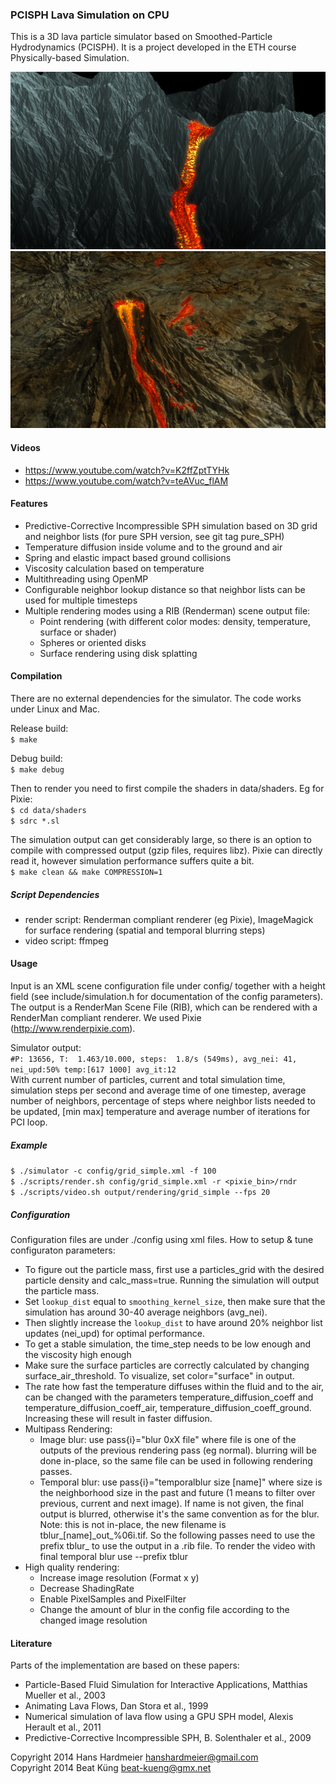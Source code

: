 ### PCISPH Lava Simulation on CPU ###

This is a 3D lava particle simulator based on Smoothed-Particle Hydrodynamics
(PCISPH).
It is a project developed in the ETH course Physically-based Simulation.

![rendering1](output/grid_huge_2_hd.png)
![rendering2](output/volcano_3_hd.png)

#### Videos ####
* https://www.youtube.com/watch?v=K2ffZptTYHk
* https://www.youtube.com/watch?v=teAVuc_flAM


#### Features ####
* Predictive-Corrective Incompressible SPH simulation based on 3D grid and
  neighbor lists (for pure SPH version, see git tag pure\_SPH)
* Temperature diffusion inside volume and to the ground and air
* Spring and elastic impact based ground collisions
* Viscosity calculation based on temperature
* Multithreading using OpenMP
* Configurable neighbor lookup distance so that neighbor lists can be used for
  multiple timesteps
* Multiple rendering modes using a RIB (Renderman) scene output file:
  * Point rendering (with different color modes: density, temperature, surface
    or shader)
  * Spheres or oriented disks
  * Surface rendering using disk splatting

#### Compilation ####
There are no external dependencies for the simulator. The code works under Linux
and Mac.

Release build:  
`$ make`

Debug build:  
`$ make debug`

Then to render you need to first compile the shaders in data/shaders. Eg for
Pixie:  
`$ cd data/shaders`  
`$ sdrc *.sl`

The simulation output can get considerably large, so there is an option to
compile with compressed output (gzip files, requires libz). Pixie can directly
read it, however simulation performance suffers quite a bit.  
`$ make clean && make COMPRESSION=1`


##### Script Dependencies #####
* render script: Renderman compliant renderer (eg Pixie), ImageMagick for
  surface rendering (spatial and temporal blurring steps)
* video script: ffmpeg


#### Usage ####
Input is an XML scene configuration file under config/ together with a height
field (see include/simulation.h for documentation of the config parameters).
The output is a RenderMan Scene File (RIB), which can be rendered with a
RenderMan compliant renderer. We used Pixie (http://www.renderpixie.com).

Simulator output:  
`#P: 13656, T:  1.463/10.000, steps:  1.8/s (549ms), avg_nei: 41, nei_upd:50% temp:[617 1000] avg_it:12`  
With current number of particles, current and total simulation time, simulation
steps per second and average time of one timestep, average number of neighbors,
percentage of steps where neighbor lists needed to be updated, [min max]
temperature and average number of iterations for PCI loop.

##### Example #####
`$ ./simulator -c config/grid_simple.xml -f 100`  
`$ ./scripts/render.sh config/grid_simple.xml -r <pixie_bin>/rndr`  
`$ ./scripts/video.sh output/rendering/grid_simple --fps 20`  


##### Configuration #####
Configuration files are under ./config using xml files.
How to setup & tune configuraton parameters:
* To figure out the particle mass, first use a particles\_grid with the desired
  particle density and calc\_mass=true. Running the simulation will output the
  particle mass.
* Set `lookup_dist` equal to `smoothing_kernel_size`, then make sure that the
  simulation has around 30-40 average neighbors (avg\_nei).
* Then slightly increase the `lookup_dist` to have around 20% neighbor list
  updates (nei\_upd) for optimal performance.
* To get a stable simulation, the time\_step needs to be low enough and the
  viscosity high enough
* Make sure the surface particles are correctly calculated by changing
  surface\_air\_threshold. To visualize, set color="surface" in output.
* The rate how fast the temperature diffuses within the fluid and to the air,
  can be changed with the parameters temperature\_diffusion\_coeff and
  temperature\_diffusion\_coeff\_air, temperature\_diffusion\_coeff\_ground.
  Increasing these will result in faster diffusion.
* Multipass Rendering:
  * Image blur: use pass{i}="blur 0xX file" where file is one of the outputs of
    the previous rendering pass (eg normal). blurring will be done in-place, so
    the same file can be used in following rendering passes.
  * Temporal blur: use pass{i}="temporalblur size [name]" where size is the
    neighborhood size in the past and future (1 means to filter over previous,
    current and next image). If name is not given, the final output is blurred,
    otherwise it's the same convention as for the blur.
    Note: this is not in-place, the new filename is
    tblur\_[name]\_out\_%06i.tif. So the following passes need to use the
    prefix tblur\_ to use the output in a .rib file.
    To render the video with final temporal blur use --prefix tblur
* High quality rendering:
  * Increase image resolution (Format x y)
  * Decrease ShadingRate
  * Enable PixelSamples and PixelFilter
  * Change the amount of blur in the config file according to the changed image
    resolution


#### Literature ####
Parts of the implementation are based on these papers:
* Particle-Based Fluid Simulation for Interactive Applications, Matthias Mueller
  et al., 2003
* Animating Lava Flows, Dan Stora et al., 1999
* Numerical simulation of lava flow using a GPU SPH model, Alexis Herault et
  al., 2011
* Predictive-Corrective Incompressible SPH, B. Solenthaler et al., 2009


Copyright 2014 Hans Hardmeier <hanshardmeier@gmail.com>  
Copyright 2014 Beat Küng <beat-kueng@gmx.net>

